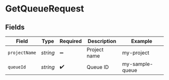 # GetQueueRequest


## Fields

| Field              | Type               | Required           | Description        | Example            |
| ------------------ | ------------------ | ------------------ | ------------------ | ------------------ |
| `projectName`      | *string*           | :heavy_minus_sign: | Project name       | my-project         |
| `queueId`          | *string*           | :heavy_check_mark: | Queue ID           | my-sample-queue    |